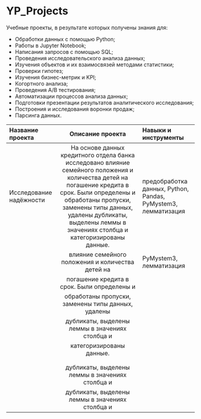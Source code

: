 # YP_Projects
Учебные проекты, в результате которых получены знания для:

   - Обработки данных с помощью Python;
   - Работы в Jupyter Notebook;
   - Написания запросов с помощью SQL;
   - Проведения исследовательского анализа данных;
   - Изучения объектов и их взаимосвязей методами статистики;
   - Проверки гипотез;
   - Изучения бизнес-метрик и KPI;
   - Когортного анализа;
   - Проведения А/В тестирования;
   - Автоматизации процессов анализа данных;
   - Подготовки презентации результатов аналитического исследования;
   - Построения и исследования воронки продаж;
   - Парсинга данных.


| Название проекта              | Описание проекта                                     | Навыки и инструменты                  |
| :---------------------------- | :-------------------------------------------------:  |:------------------------------------- |
| Исследование надёжности       | На основе данных кредитного отдела банка исследовано влияние семейного положения и количества детей на погашение кредита в срок. Были определены и обработаны пропуски, заменены типы данных, удалены дубликаты, выделены леммы в значениях столбца и категоризированы данные. | предобработка данных, Python, Pandas, PyMystem3, лемматизация |
|                               | влияние семейного положения и количества детей на    | PyMystem3, лемматизация               |
|                               | погашение кредита в срок. Были определены и          |                                       |
|                               | обработаны пропуски, заменены типы данных, удалены   |                                       |
|                               | дубликаты, выделены леммы в значениях столбца и      |                                       | 
|                               | категоризированы данные.                             |                                       | 
|  |  | | 
|                               |                                                      |        | 
|                               | дубликаты, выделены леммы в значениях столбца и      |         | 
|                               | дубликаты, выделены леммы в значениях столбца и      |        | 




